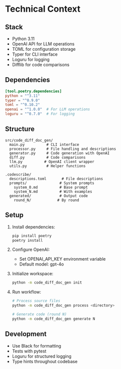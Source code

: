 # Technical Context

## Stack
- Python 3.11
- OpenAI API for LLM operations
- TOML for configuration storage
- Typer for CLI interface
- Loguru for logging
- Difflib for code comparisons

## Dependencies
```toml
[tool.poetry.dependencies]
python = "^3.11"
typer = "^0.9.0"
toml = "^0.10.2"
openai = "^1.0.0"  # For LLM operations
loguru = "^0.7.0"  # For logging
```

## Structure
```
src/code_diff_doc_gen/
  main.py          # CLI interface
  processor.py     # File handling and descriptions
  generator.py     # Code generation with OpenAI
  diff.py          # Code comparisons
  llm.py          # OpenAI client wrapper
  utils.py         # Helper functions

.codescribe/
  descriptions.toml       # File descriptions
  prompts/               # System prompts
    system_0.md          # Base prompt
    system_N.md          # With examples
  generated/             # Output code
    round_N/            # By round
```

## Setup
1. Install dependencies:
   ```bash
   pip install poetry
   poetry install
   ```

2. Configure OpenAI:
   - Set OPENAI_API_KEY environment variable
   - Default model: gpt-4o

3. Initialize workspace:
   ```bash
   python -m code_diff_doc_gen init
   ```

4. Run workflow:
   ```bash
   # Process source files
   python -m code_diff_doc_gen process <directory>

   # Generate code (round N)
   python -m code_diff_doc_gen generate N
   ```

## Development
- Use Black for formatting
- Tests with pytest
- Loguru for structured logging
- Type hints throughout codebase
